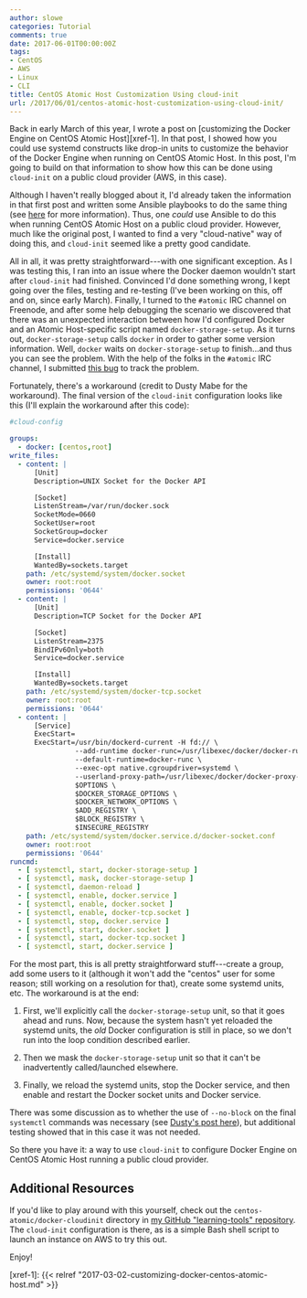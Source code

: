 ```yaml
---
author: slowe
categories: Tutorial
comments: true
date: 2017-06-01T00:00:00Z
tags:
- CentOS
- AWS
- Linux
- CLI
title: CentOS Atomic Host Customization Using cloud-init
url: /2017/06/01/centos-atomic-host-customization-using-cloud-init/
---
```


Back in early March of this year, I wrote a post on [customizing the Docker Engine on CentOS Atomic Host][xref-1]. In that post, I showed how you could use systemd constructs like drop-in units to customize the behavior of the Docker Engine when running on CentOS Atomic Host. In this post, I'm going to build on that information to show how this can be done using `cloud-init` on a public cloud provider (AWS, in this case).<!--more-->

Although I haven't really blogged about it, I'd already taken the information in that first post and written some Ansible playbooks to do the same thing (see [here][link-1] for more information). Thus, one _could_ use Ansible to do this when running CentOS Atomic Host on a public cloud provider. However, much like the original post, I wanted to find a very "cloud-native" way of doing this, and `cloud-init` seemed like a pretty good candidate.

All in all, it was pretty straightforward---with one significant exception. As I was testing this, I ran into an issue where the Docker daemon wouldn't start after `cloud-init` had finished. Convinced I'd done something wrong, I kept going over the files, testing and re-testing (I've been working on this, off and on, since early March). Finally, I turned to the `#atomic` IRC channel on Freenode, and after some help debugging the scenario we discovered that there was an unexpected interaction between how I'd configured Docker and an Atomic Host-specific script named `docker-storage-setup`. As it turns out, `docker-storage-setup` calls `docker` in order to gather some version information. Well, `docker` waits on `docker-storage-setup` to finish...and thus you can see the problem. With the help of the folks in the `#atomic` IRC channel, I submitted [this bug][link-2] to track the problem.

Fortunately, there's a workaround (credit to Dusty Mabe for the workaround). The final version of the `cloud-init` configuration looks like this (I'll explain the workaround after this code):

```yaml
#cloud-config

groups:
  - docker: [centos,root]
write_files:
  - content: |
      [Unit]
      Description=UNIX Socket for the Docker API

      [Socket]
      ListenStream=/var/run/docker.sock
      SocketMode=0660
      SocketUser=root
      SocketGroup=docker
      Service=docker.service

      [Install]
      WantedBy=sockets.target
    path: /etc/systemd/system/docker.socket
    owner: root:root
    permissions: '0644'
  - content: |
      [Unit]
      Description=TCP Socket for the Docker API

      [Socket]
      ListenStream=2375
      BindIPv6Only=both
      Service=docker.service

      [Install]
      WantedBy=sockets.target
    path: /etc/systemd/system/docker-tcp.socket
    owner: root:root
    permissions: '0644'
  - content: |
      [Service]
      ExecStart=
      ExecStart=/usr/bin/dockerd-current -H fd:// \
                --add-runtime docker-runc=/usr/libexec/docker/docker-runc-current \
                --default-runtime=docker-runc \
                --exec-opt native.cgroupdriver=systemd \
                --userland-proxy-path=/usr/libexec/docker/docker-proxy-current \
                $OPTIONS \
                $DOCKER_STORAGE_OPTIONS \
                $DOCKER_NETWORK_OPTIONS \
                $ADD_REGISTRY \
                $BLOCK_REGISTRY \
                $INSECURE_REGISTRY
    path: /etc/systemd/system/docker.service.d/docker-socket.conf
    owner: root:root
    permissions: '0644'
runcmd:
  - [ systemctl, start, docker-storage-setup ]
  - [ systemctl, mask, docker-storage-setup ]
  - [ systemctl, daemon-reload ]
  - [ systemctl, enable, docker.service ]
  - [ systemctl, enable, docker.socket ]
  - [ systemctl, enable, docker-tcp.socket ]
  - [ systemctl, stop, docker.service ]
  - [ systemctl, start, docker.socket ]
  - [ systemctl, start, docker-tcp.socket ]
  - [ systemctl, start, docker.service ]
```

For the most part, this is all pretty straightforward stuff---create a group, add some users to it (although it won't add the "centos" user for some reason; still working on a resolution for that), create some systemd units, etc. The workaround is at the end:

1. First, we'll explicitly call the `docker-storage-setup` unit, so that it goes ahead and runs. Now, because the system hasn't yet reloaded the systemd units, the _old_ Docker configuration is still in place, so we don't run into the loop condition described earlier.

2. Then we mask the `docker-storage-setup` unit so that it can't be inadvertently called/launched elsewhere.

3. Finally, we reload the systemd units, stop the Docker service, and then enable and restart the Docker socket units and Docker service.

There was some discussion as to whether the use of `--no-block` on the final `systemctl` commands was necessary (see [Dusty's post here][link-3]), but additional testing showed that in this case it was not needed.

So there you have it: a way to use `cloud-init` to configure Docker Engine on CentOS Atomic Host running a public cloud provider.

## Additional Resources

If you'd like to play around with this yourself, check out the `centos-atomic/docker-cloudinit` directory in [my GitHub "learning-tools" repository][link-4]. The `cloud-init` configuration is there, as is a simple Bash shell script to launch an instance on AWS to try this out.

Enjoy!

[link-1]: https://github.com/scottslowe/learning-tools/tree/master/centos-atomic/docker-tcp-ansible
[link-2]: https://bugzilla.redhat.com/show_bug.cgi?id=1457978
[link-3]: http://dustymabe.com/2015/08/03/installingstarting-systemd-services-using-cloud-init/
[link-4]: https://github.com/scottslowe/learning-tools/
[xref-1]: {{< relref "2017-03-02-customizing-docker-centos-atomic-host.md" >}}
